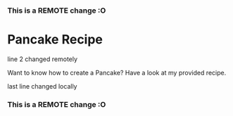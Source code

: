### This is a REMOTE change :O

# Pancake Recipe
line 2 changed remotely

Want to know how to create a Pancake? Have a look at my provided recipe.

last line changed locally

### This is a REMOTE change :O
